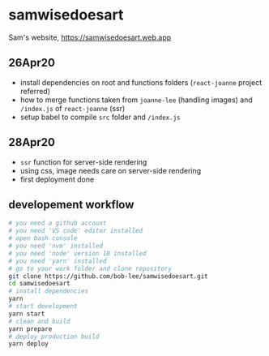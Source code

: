 # samwisedoesart

Sam's website, https://samwisedoesart.web.app

## 26Apr20

- install dependencies on root and functions folders (`react-joanne` project referred)
- how to merge functions taken from `joanne-lee` (handling images) and `/index.js` of `react-joanne` (ssr)
- setup babel to compile `src` folder and `/index.js`

## 28Apr20

- `ssr` function for server-side rendering
- using css, image needs care on server-side rendering
- first deployment done

## developement workflow

```bash
# you need a github account
# you need 'VS code' editor installed
# open bash console
# you need 'nvm' installed
# you need 'node' version 10 installed
# you need 'yarn' installed
# go to your work folder and clone repository
git clone https://github.com/bob-lee/samwisedoesart.git
cd samwisedoesart
# install dependencies
yarn
# start development
yarn start
# clean and build
yarn prepare
# deploy production build
yarn deploy
```

